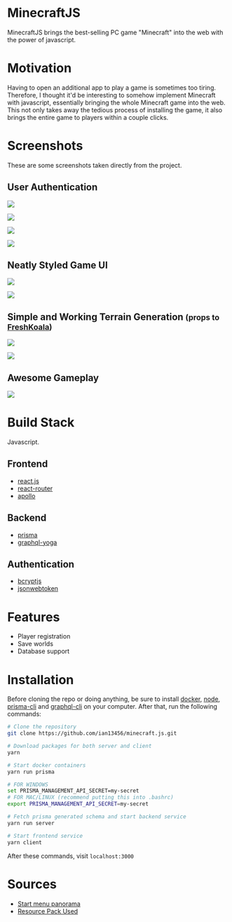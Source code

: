 # MinecraftJS

MinecraftJS brings the best-selling PC game "Minecraft" into the web with the power of javascript.

# Motivation

Having to open an additional app to play a game is sometimes too tiring. Therefore, I thought it'd be interesting to somehow implement Minecraft with javascript, essentially bringing the whole Minecraft game into the web. This not only takes away the tedious process of installing the game, it also brings the entire game to players within a couple clicks.

# Screenshots

These are some screenshots taken directly from the project.

## User Authentication

![](https://i.imgur.com/1jwIc4x.jpg)

![](https://i.imgur.com/VKyEP2F.jpg)

![](https://i.imgur.com/GUyan19.jpg)

![](https://i.imgur.com/u52JZ3n.jpg)

## Neatly Styled Game UI

![](https://i.imgur.com/YoVA8P6.jpg)

![](https://i.imgur.com/du58Ifa.png)

## Simple and Working Terrain Generation <small>(props to [FreshKoala](https://github.com/mrprokoala))</small>

![](https://i.imgur.com/RbwUMwe.jpg)

![](https://i.imgur.com/sPJ6DE5.jpg)

## Awesome Gameplay

![](https://i.imgur.com/Xw5u4Lx.jpg)

# Build Stack

Javascript.

## Frontend

- [react.js](https://reactjs.org/)
- [react-router](https://github.com/ReactTraining/react-router)
- [apollo](https://www.apollographql.com/)

## Backend

- [prisma](https://www.prisma.io/docs/1.34/get-started/01-setting-up-prisma-new-database-TYPESCRIPT-t002/)
- [graphql-yoga](https://github.com/prisma/graphql-yoga)

## Authentication

- [bcryptjs](https://github.com/dcodeIO/bcrypt.js/)
- [jsonwebtoken](https://github.com/auth0/node-jsonwebtoken#readme)

# Features

- Player registration
- Save worlds
- Database support

# Installation

Before cloning the repo or doing anything, be sure to install [docker](https://www.docker.com/), [node](https://nodejs.org/en/), [prisma-cli](https://www.prisma.io/docs/prisma-cli-and-configuration/using-the-prisma-cli-alx4/) and [graphql-cli](https://github.com/graphql-cli/graphql-cli#install) on your computer. After that, run the following commands:

```bash
# Clone the repository
git clone https://github.com/ian13456/minecraft.js.git

# Download packages for both server and client
yarn

# Start docker containers
yarn run prisma

# FOR WINDOWS
set PRISMA_MANAGEMENT_API_SECRET=my-secret
# FOR MAC/LINUX (recommend putting this into .bashrc)
export PRISMA_MANAGEMENT_API_SECRET=my-secret

# Fetch prisma generated schema and start backend service
yarn run server

# Start frontend service
yarn client
```

After these commands, visit `localhost:3000`

# Sources

- [Start menu panorama](https://www.deviantart.com/567legodude/art/Minecraft-Panorama-Test-452102606)
- [Resource Pack Used](https://resourcepack.net/ozocraft-resource-pack/)
